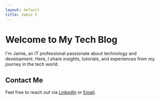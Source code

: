 ```yaml
---
layout: default
title: Jamie S
---
```


# Welcome to My Tech Blog

I'm Jamie, an IT professional passionate about technology and development. Here, I share insights, tutorials, and experiences from my journey in the tech world.

## Contact Me

Feel free to reach out via [LinkedIn](https://www.linkedin.com/in/your-linkedin-profile) or [Email](mailto:your.email@example.com).
